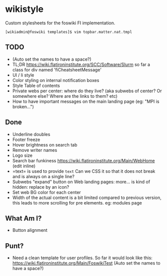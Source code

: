 # wikistyle
Custom stylesheets for the foswiki FI implementation. 

`[wikiadmin@foswiki templates]$ vim topbar.matter.nat.tmpl`

## TODO
- (Auto set the names to have a space?)
- TL;DR https://wiki.flatironinstitute.org/SCC/Software/Slurm so far a class for div named 'fiCheatsheetMessage'
- Ul / li style
- Color styling on internal notification boxes
- Style Table of contents
- Private webs per center: where do they live? (aka subwebs of center? Or somewhere else? Where are the links to them? etc)
- How to have important messages on the main landing page (eg: "MPI is broken...")

## Done
- Underline doubles
- Footer freeze
- Hover brightness on search tab
- Remove writer names
- Logo size
- Search bar funkiness https://wiki.flatironinstitute.org/Main/WebHome (edit inline)
- =text= is used to provide <code>text</code> Can we CSS it so that it does not break and is always on a single line?
- Subwebs "expand" button on Web landing pages: more... is kind of hidden: replace by an icon?
- Set web BG color for each center
- Width of the actual content is a bit limited compared to previous version, this leads to more scrolling for pre elements. eg: modules page

## What Am I?
- Button alignment

## Punt? 
- Need a clean template for user profiles. So far it would look like this: https://wiki.flatironinstitute.org/Main/FoswikiTest (Auto set the names to have a space?)
